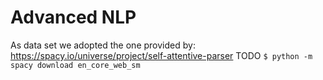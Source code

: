 # Advanced NLP
As data set we adopted the one provided by: https://spacy.io/universe/project/self-attentive-parser
TODO
`$ python -m spacy download en_core_web_sm`

